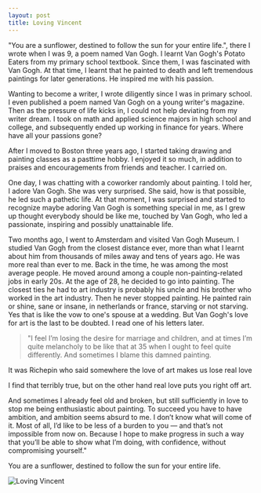 ```yaml
---
layout: post
title: Loving Vincent
---
```



"You are a sunflower, destined to follow the sun for your entire life.", there I wrote when I was 9, a poem named Van Gogh. I learnt Van Gogh's Potato Eaters from my primary school textbook. Since them, I was fascinated with Van Gogh. At that time, I learnt that he painted to death and left tremendous paintings for later generations. He inspired me with his passion. 

Wanting to become a writer, I wrote diligently since I was in primary school. I even published a poem named Van Gogh on a young writer's magazine. Then as the pressure of life kicks in, I could not help deviating from my writer dream. I took on math and applied science majors in high school and college, and subsequently ended up working in finance for years. Where have all your passions gone? 

After I moved to Boston three years ago, I started taking drawing and painting classes as a pasttime hobby. I enjoyed it so much, in addition to praises and encouragements from friends and teacher. I carried on. 

One day, I was chatting with a coworker randomly about painting. I told her, I adore Van Gogh. She was very surprised. She said, how is that possible, he led such a pathetic life. At that moment, I was surprised and started to recognize maybe adoring Van Gogh is something special in me, as I grew up thought everybody should be like me, touched by Van Gogh, who led a passionate, inspiring and possibly unattainable life.

Two months ago, I went to Amsterdam and visited Van Gogh Museum. I studied Van Gogh from the closest distance ever, more than what I learnt about him from thousands of miles away and tens of years ago. He was more real than ever to me. Back in the time, he was among the most average people. He moved around among a couple non-painting-related jobs in early 20s. At the age of 28, he decided to go into painting. The closest ties he had to art industry is probably his uncle and his brother who worked in the art industry. Then he never stopped painting. He painted rain or shine, sane or insane, in netherlands or france, starving or not starving. Yes that is like the vow to one's spouse at a wedding. But Van Gogh's love for art is the last to be doubted. I read one of his letters later.

>"I feel I’m losing the desire for marriage and children, and at times I’m quite melancholy to be like that at 35 when I ought to feel quite differently. And sometimes I blame this damned painting.

It was Richepin who said somewhere the love of art makes us lose real love

I find that terribly true, but on the other hand real love puts you right off art.

And sometimes I already feel old and broken, but still sufficiently in love to stop me being enthusiastic about painting.
To succeed you have to have ambition, and ambition seems absurd to me. I don’t know what will come of it. Most of all, I’d like to be less of a burden to you — and that’s not impossible from now on. Because I hope to make progress in such a way that you’ll be able to show what I’m doing, with confidence, without compromising yourself."

You are a sunflower, destined to follow the sun for your entire life.

![Loving Vincent](http://t2.gstatic.com/images?q=tbn:ANd9GcSpbHkYWGDm8MMDvkwq0xvPV3sOOF_OR4XMMPJoDzAEnDtjG-9h)
